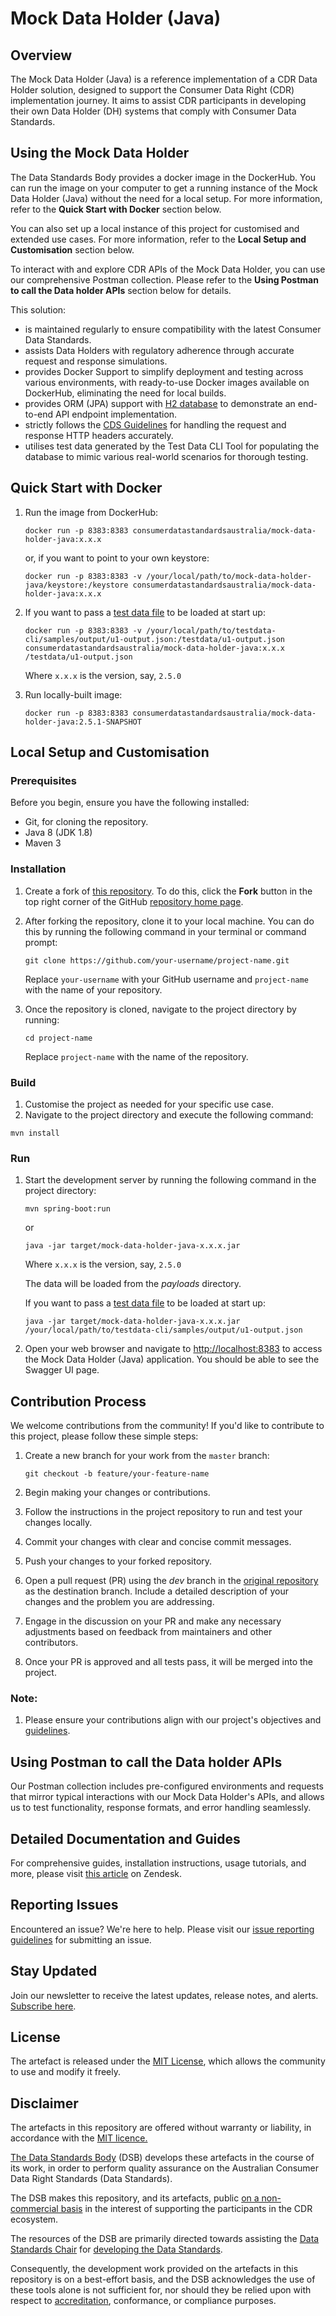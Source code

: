 # Mock Data Holder (Java)

## Overview

The Mock Data Holder (Java) is a reference implementation of a CDR Data Holder solution, designed to support the Consumer Data Right (CDR) implementation journey. It aims to assist CDR participants in developing their own Data Holder (DH) systems that comply with Consumer Data Standards.

## Using the Mock Data Holder

The Data Standards Body provides a docker image in the DockerHub. You can run the image on your computer to get a running instance of the Mock Data Holder (Java) without the need for a local setup. For more information, refer to the **Quick Start with Docker** section below.

You can also set up a local instance of this project for customised and extended use cases. For more information, refer to the **Local Setup and Customisation** section below.

To interact with and explore CDR APIs of the Mock Data Holder, you can use our comprehensive Postman collection. Please refer to the **Using Postman to call the Data holder APIs** section below for details.

This solution:

- is maintained regularly to ensure compatibility with the latest Consumer Data Standards.
- assists Data Holders with regulatory adherence through accurate request and response simulations.
- provides Docker Support to simplify deployment and testing across various environments, with ready-to-use Docker images available on DockerHub, eliminating the need for local builds.
- provides ORM (JPA) support with [H2 database](https://www.h2database.com/html/main.html) to demonstrate an end-to-end API endpoint implementation.
- strictly follows the [CDS Guidelines](https://consumerdatastandardsaustralia.github.io/standards/#http-headers) for handling the request and response HTTP headers accurately.
- utilises test data generated by the Test Data CLI Tool for populating the database to mimic various real-world scenarios for thorough testing.

## Quick Start with Docker

1. Run the image from DockerHub:

    ```
    docker run -p 8383:8383 consumerdatastandardsaustralia/mock-data-holder-java:x.x.x
    ```

    or, if you want to point to your own keystore:

    ```
    docker run -p 8383:8383 -v /your/local/path/to/mock-data-holder-java/keystore:/keystore consumerdatastandardsaustralia/mock-data-holder-java:x.x.x
    ```

2. If you want to pass a [test data file](https://github.com/ConsumerDataStandardsAustralia/testdata-cli) to be loaded at start up:

    ```
    docker run -p 8383:8383 -v /your/local/path/to/testdata-cli/samples/output/u1-output.json:/testdata/u1-output.json consumerdatastandardsaustralia/mock-data-holder-java:x.x.x /testdata/u1-output.json
    ```

    Where `x.x.x` is the version, say, `2.5.0`


3. Run locally-built image:

    ```
    docker run -p 8383:8383 consumerdatastandardsaustralia/mock-data-holder-java:2.5.1-SNAPSHOT
    ```

## Local Setup and Customisation

### Prerequisites

Before you begin, ensure you have the following installed:

- Git, for cloning the repository.
- Java 8 (JDK 1.8)
- Maven 3

### Installation

1. Create a fork of [this repository](https://github.com/ConsumerDataStandardsAustralia/mock-data-holder-java/). To do this, click the **Fork** button in the top right corner of the GitHub [repository home page](https://github.com/ConsumerDataStandardsAustralia/mock-data-holder-java/).

2. After forking the repository, clone it to your local machine. You can do this by running the following command in your terminal or command prompt:

    ```shell
    git clone https://github.com/your-username/project-name.git
    ```

   Replace `your-username` with your GitHub username and `project-name` with the name of your repository.

3. Once the repository is cloned, navigate to the project directory by running:

    ```
    cd project-name
    ```

   Replace `project-name` with the name of the repository.


### Build

1. Customise the project as needed for your specific use case.
2. Navigate to the project directory and execute the following command:

```shell
mvn install
```

### Run

1. Start the development server by running the following command in the project directory:

    ```shell
    mvn spring-boot:run
    ```

   or

    ```
    java -jar target/mock-data-holder-java-x.x.x.jar
    ```

   Where `x.x.x` is the version, say, `2.5.0`

   The data will be loaded from the *payloads* directory.

   If you want to pass a [test data file](https://github.com/ConsumerDataStandardsAustralia/testdata-cli) to be loaded at start up:

    ```
    java -jar target/mock-data-holder-java-x.x.x.jar /your/local/path/to/testdata-cli/samples/output/u1-output.json
    ```

2. Open your web browser and navigate to [http://localhost:8383](http://localhost:8383) to access the Mock Data Holder (Java) application. You should be able to see the Swagger UI page.

## Contribution Process

We welcome contributions from the community! If you'd like to contribute to this project, please follow these simple steps:

1. Create a new branch for your work from the `master` branch:

    ```
    git checkout -b feature/your-feature-name
    ```

2. Begin making your changes or contributions.
3. Follow the instructions in the project repository to run and test your changes locally.
4. Commit your changes with clear and concise commit messages.
5. Push your changes to your forked repository.
6. Open a pull request (PR) using the _dev_ branch in the [original repository](https://github.com/ConsumerDataStandardsAustralia/mock-data-holder-java/) as the destination branch. Include a detailed description of your changes and the problem you are addressing.
7. Engage in the discussion on your PR and make any necessary adjustments based on feedback from maintainers and other contributors.
8. Once your PR is approved and all tests pass, it will be merged into the project.

### Note:

1. Please ensure your contributions align with our project's objectives and [guidelines](https://d61cds.notion.site/Contribution-Guidelines-8b99d030fea946668fbc75444197e68b?pvs=4).

## Using Postman to call the Data holder APIs

Our Postman collection includes pre-configured environments and requests that mirror typical interactions with our Mock Data Holder's APIs, and allows us to test functionality, response formats, and error handling seamlessly.

## Detailed Documentation and Guides

For comprehensive guides, installation instructions, usage tutorials, and more, please visit [this article](https://cdr-support.zendesk.com/hc/en-us/articles/4404807759631-Mock-Data-Holder-Java) on Zendesk.

## Reporting Issues

Encountered an issue? We're here to help. Please visit our [issue reporting guidelines](https://d61cds.notion.site/Issue-Reporting-Guidelines-71a329a0658c4b69a232eab95822509b?pvs=4) for submitting an issue.

## Stay Updated

Join our newsletter to receive the latest updates, release notes, and alerts. [Subscribe here](https://consumerdatastandards.us18.list-manage.com/subscribe?u=fb3bcb1ec5662d9767ab3c414&id=a4414b3906).

## License

The artefact is released under the [MIT License](https://github.com/ConsumerDataRight/mock-register/blob/main/LICENSE), which allows the community to use and modify it freely.

## Disclaimer

The artefacts in this repository are offered without warranty or liability, in accordance with the [MIT licence.](https://github.com/ConsumerDataStandardsAustralia/mock-data-holder-java/blob/master/LICENSE)

[The Data Standards Body](https://www.csiro.au/en/News/News-releases/2018/Data61-appointed-to-Data-Standards-Body-role) (DSB) develops these artefacts in the course of its work, in order to perform quality assurance on the Australian Consumer Data Right Standards (Data Standards).

The DSB makes this repository, and its artefacts, public [on a non-commercial basis](https://github.com/ConsumerDataStandardsAustralia/mock-data-holder-java/blob/master/LICENSE) in the interest of supporting the participants in the CDR ecosystem.

The resources of the DSB are primarily directed towards assisting the [Data Standards Chair](https://consumerdatastandards.gov.au/about/) for [developing the Data Standards](https://github.com/ConsumerDataStandardsAustralia/standards).

Consequently, the development work provided on the artefacts in this repository is on a best-effort basis, and the DSB acknowledges the use of these tools alone is not sufficient for, nor should they be relied upon with respect to [accreditation](https://www.accc.gov.au/focus-areas/consumer-data-right-cdr-0/cdr-draft-accreditation-guidelines), conformance, or compliance purposes.